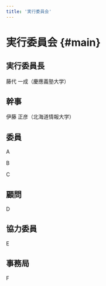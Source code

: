 ```yaml
---
title: '実行委員会'
---
```


# 実行委員会 {#main}

## 実行委員長

藤代 一成（慶應義塾大学）

## 幹事

伊藤 正彦（北海道情報大学）

## 委員

A

B

C

## 顧問

D

## 協力委員

E

## 事務局

F
